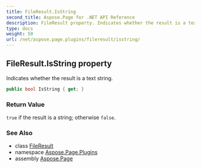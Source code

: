 ```yaml
---
title: FileResult.IsString
second_title: Aspose.Page for .NET API Reference
description: FileResult property. Indicates whether the result is a text string
type: docs
weight: 50
url: /net/aspose.page.plugins/fileresult/isstring/
---
```

## FileResult.IsString property

Indicates whether the result is a text string.

```csharp
public bool IsString { get; }
```

### Return Value

`true` if the result is a string; otherwise `false`.

### See Also

* class [FileResult](../)
* namespace [Aspose.Page.Plugins](../../fileresult/)
* assembly [Aspose.Page](../../../)


